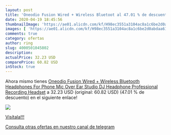 ```yaml
---
layout: post
title: 'Oneodio Fusion Wired + Wireless Bluetoot al 47.01 % de descuento'
date: 2020-04-19 18:45:56
thumbnailImage: 'https://ae01.alicdn.com/kf/H98ec3551a3104ac8a1c6be2d0abdaa613/Oneodio-Fusion-Wired-Wireless-Bluetooth-Headphones-For-Phone-Mic-Over-Ear-Studio-DJ-Headphone-Professional-Recording.jpg_350x350._SL200_.jpg'
images: [ 'https://ae01.alicdn.com/kf/H98ec3551a3104ac8a1c6be2d0abdaa613/Oneodio-Fusion-Wired-Wireless-Bluetooth-Headphones-For-Phone-Mic-Over-Ear-Studio-DJ-Headphone-Professional-Recording.jpg_350x350._SL200_.jpg' ]
comments: true
category: ofertas
author: ring
slug: 4000501045802
description:
actualPrice: 32.23 USD
comparePrice: 60.82 USD
inStock: true
---
```


Ahora mismo tienes [Oneodio Fusion Wired + Wireless Bluetooth Headphones For Phone Mic Over Ear Studio DJ Headphone Professional Recording Headset](https://www.amazon.com/dp/4000501045802/?tag=redken08-20) a 32.23 USD (original: 60.82 USD) (47.01 %  de descuento) en el siguiente enlace!

[![](https://ae01.alicdn.com/kf/H98ec3551a3104ac8a1c6be2d0abdaa613/Oneodio-Fusion-Wired-Wireless-Bluetooth-Headphones-For-Phone-Mic-Over-Ear-Studio-DJ-Headphone-Professional-Recording.jpg_350x350._SL200_.jpg)](https://www.amazon.com/dp/4000501045802/?tag=redken08-20)

[Visítala!!!](https://www.amazon.com/dp/4000501045802/?tag=redken08-20)

[Consulta otras ofertas en nuestro canal de telegram](https://t.me/s/ofertas25)
